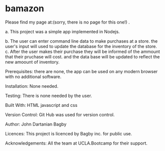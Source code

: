 # bamazon
Please find my page at:(sorry, there is no page for this one!) .

a. This project was a simple app implemented in Nodejs.

b. The user can enter command line data to make purchases at a store. the user's input will used to update the database for the inventory of the store.
c. After the user makes their purchase they will be informed of the ammount that their pruchase will cost. and the data base will be updated to reflect the new amoount of inventory.

Prerequisites: there are none, the app can be used on any modern browser with no additional software.

Installation: None needed.

Testing: There is none needed by the user.

Built With: HTML javascript and css

Version Control: Git Hub was used for version control.

Author: John Dartanian Bagby

Licences: This project is licenced by Bagby inc. for public use.

Acknowledgements: All the team at UCLA.Bootcamp for their support.
